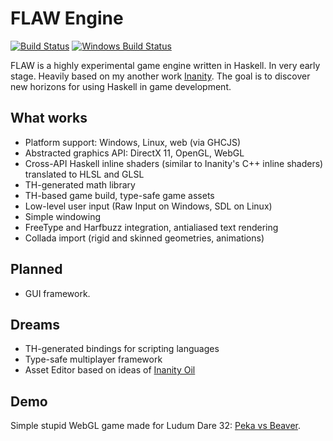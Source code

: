 # FLAW Engine

[![Build Status](https://travis-ci.org/quyse/flaw.svg?branch=master)](https://travis-ci.org/quyse/flaw)
[![Windows Build Status](https://ci.appveyor.com/api/projects/status/u8p499pkcvkavwq0/branch/master?svg=true)](https://ci.appveyor.com/project/quyse/flaw)

FLAW is a highly experimental game engine written in Haskell. In very early stage. Heavily based on my another work [Inanity](https://github.com/quyse/inanity). The goal is to discover new horizons for using Haskell in game development.

## What works

* Platform support: Windows, Linux, web (via GHCJS)
* Abstracted graphics API: DirectX 11, OpenGL, WebGL
* Cross-API Haskell inline shaders (similar to Inanity's C++ inline shaders) translated to HLSL and GLSL
* TH-generated math library
* TH-based game build, type-safe game assets
* Low-level user input (Raw Input on Windows, SDL on Linux)
* Simple windowing
* FreeType and Harfbuzz integration, antialiased text rendering
* Collada import (rigid and skinned geometries, animations)

## Planned

* GUI framework.

## Dreams

* TH-generated bindings for scripting languages
* Type-safe multiplayer framework
* Asset Editor based on ideas of [Inanity Oil](https://github.com/quyse/oil)

## Demo

Simple stupid WebGL game made for Ludum Dare 32: [Peka vs Beaver](http://ludumdare.com/compo/ludum-dare-32/?action=preview&uid=49212).
